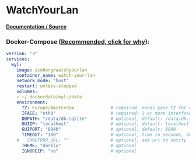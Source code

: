# WatchYourLan

#### [Documentation / Source](https://github.com/aceberg/WatchYourLAN "Documentation / Source")

### Docker-Compose ([Recommended, click for why](https://docs.docker.com/compose/intro/features-uses/ "docs.docker.com Why use Compose?")):

```yaml
version: "3"
services:
  wyl:
    image: aceberg/watchyourlan
    container_name: watch-your-lan
    network_mode: "host"
    restart: unless-stopped
    volumes:
    - ~/.dockerdata/wyl:/data
    environment:
      TZ: Europe/Amsterdam              # required: needs your TZ for correct time
      IFACE: "eth0"                     # required: 1 or more interface
      DBPATH: "/data/db.sqlite"         # optional, default: /data/db.sqlite
      GUIIP: "localhost"                # optional, default: localhost
      GUIPORT: "8840"                   # optional, default: 8840
      TIMEOUT: "180"                    # optional, time in seconds, default: 60
    #   SHOUTRRR_URL: ""                # optional, set url to notify
      THEME: "darkly"                   # optional
      IGNOREIP: "no"                    # optional
```
